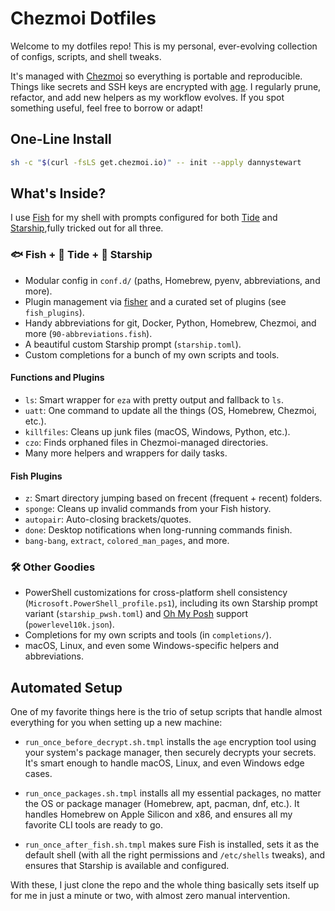 # Chezmoi Dotfiles

Welcome to my dotfiles repo! This is my personal, ever-evolving collection of configs, scripts, and shell tweaks.

It's managed with [Chezmoi](https://www.chezmoi.io/) so everything is portable and reproducible. Things like secrets and SSH keys are encrypted with [age](https://www.chezmoi.io/user-guide/encryption/age/). I regularly prune, refactor, and add new helpers as my workflow evolves. If you spot something useful, feel free to borrow or adapt!

## One-Line Install

```bash
sh -c "$(curl -fsLS get.chezmoi.io)" -- init --apply dannystewart
```

## What's Inside?

I use [Fish](https://fishshell.com/) for my shell with prompts configured for both [Tide](https://github.com/IlanCosman/tide) and [Starship](https://starship.rs/),fully tricked out for all three.

### 🐟 Fish + 🌊 Tide + 🚀 Starship

- Modular config in `conf.d/` (paths, Homebrew, pyenv, abbreviations, and more).
- Plugin management via [fisher](https://github.com/jorgebucaran/fisher) and a curated set of plugins (see `fish_plugins`).
- Handy abbreviations for git, Docker, Python, Homebrew, Chezmoi, and more (`90-abbreviations.fish`).
- A beautiful custom Starship prompt (`starship.toml`).
- Custom completions for a bunch of my own scripts and tools.

#### Functions and Plugins

- `ls`: Smart wrapper for `eza` with pretty output and fallback to `ls`.
- `uatt`: One command to update all the things (OS, Homebrew, Chezmoi, etc.).
- `killfiles`: Cleans up junk files (macOS, Windows, Python, etc.).
- `czo`: Finds orphaned files in Chezmoi-managed directories.
- Many more helpers and wrappers for daily tasks.

#### Fish Plugins

- `z`: Smart directory jumping based on frecent (frequent + recent) folders.
- `sponge`: Cleans up invalid commands from your Fish history.
- `autopair`: Auto-closing brackets/quotes.
- `done`: Desktop notifications when long-running commands finish.
- `bang-bang`, `extract`, `colored_man_pages`, and more.

### 🛠️ Other Goodies

- PowerShell customizations for cross-platform shell consistency (`Microsoft.PowerShell_profile.ps1`), including its own Starship prompt variant (`starship_pwsh.toml`) and [Oh My Posh](https://ohmyposh.dev/) support (`powerlevel10k.json`).
- Completions for my own scripts and tools (in `completions/`).
- macOS, Linux, and even some Windows-specific helpers and abbreviations.

## Automated Setup

One of my favorite things here is the trio of setup scripts that handle almost everything for you when setting up a new machine:

- `run_once_before_decrypt.sh.tmpl` installs the `age` encryption tool using your system's package manager, then securely decrypts your secrets. It's smart enough to handle macOS, Linux, and even Windows edge cases.

- `run_once_packages.sh.tmpl` installs all my essential packages, no matter the OS or package manager (Homebrew, apt, pacman, dnf, etc.). It  handles Homebrew on Apple Silicon and x86, and ensures all my favorite CLI tools are ready to go.

- `run_once_after_fish.sh.tmpl` makes sure Fish is installed, sets it as the default shell (with all the right permissions and `/etc/shells` tweaks), and ensures that Starship is available and configured.

With these, I just clone the repo and the whole thing basically sets itself up for me in just a minute or two, with almost zero manual intervention.
